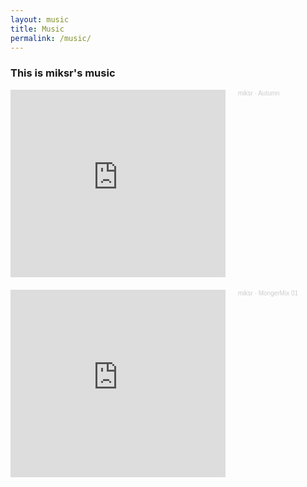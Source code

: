 ```yaml
---
layout: music
title: Music
permalink: /music/
---
```


### This is miksr's music

<!-- For adding more songs: Place entire embed code inside another <div></div>. Then remove everything inside the <a></a> thats in the iframe part of the embed code. Should be good to go. -->

<div class="grid-container" style="display: grid; grid-gap: 20px; grid-template-columns: auto auto; align-content: center;">

<iframe width="100%" height="300" scrolling="no" frameborder="no" allow="autoplay" src="https://w.soundcloud.com/player/?url=https%3A//api.soundcloud.com/tracks/1006518850&color=%23ff5500&auto_play=false&hide_related=false&show_comments=true&show_user=true&show_reposts=false&show_teaser=true&visual=true"></iframe>
<div style="font-size: 10px; color: #cccccc;line-break: anywhere;word-break: normal;overflow: hidden;white-space: nowrap;text-overflow: ellipsis; font-family: Interstate,Lucida Grande,Lucida Sans Unicode,Lucida Sans,Garuda,Verdana,Tahoma,sans-serif;font-weight: 100;">
    <a href="https://soundcloud.com/miksr" title="miksr" target="_blank" style="color: #cccccc; text-decoration: none;">
    miksr
    </a> · 
    <a href="https://soundcloud.com/miksr/autumn" title="Autumn" target="_blank" style="color: #cccccc; text-decoration: none;">
        Autumn
    </a>
</div>

<iframe width="100%" height="300" scrolling="no" frameborder="no" allow="autoplay" src="https://w.soundcloud.com/player/?url=https%3A//api.soundcloud.com/tracks/810708166&color=%23ff5500&auto_play=false&hide_related=false&show_comments=true&show_user=true&show_reposts=false&show_teaser=true&visual=true"></iframe>
<div style="font-size: 10px; color: #cccccc;line-break: anywhere;word-break: normal;overflow: hidden;white-space: nowrap;text-overflow: ellipsis; font-family: Interstate,Lucida Grande,Lucida Sans Unicode,Lucida Sans,Garuda,Verdana,Tahoma,sans-serif;font-weight: 100;">
    <a href="https://soundcloud.com/miksr" title="miksr" target="_blank" style="color: #cccccc; text-decoration: none;">
        miksr
    </a> · 
    <a href="https://soundcloud.com/miksr/musicmonger-mix-001" title="MongerMix 01" target="_blank" style="color: #cccccc; text-decoration: none;">
        MongerMix 01
    </a>
</div>

</div>